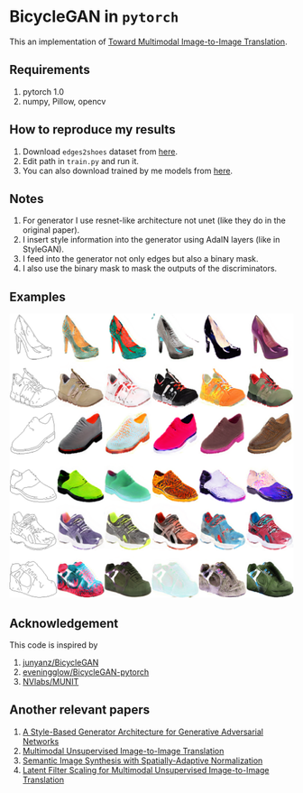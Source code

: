 # BicycleGAN in `pytorch`
This an implementation of [Toward Multimodal Image-to-Image Translation](https://arxiv.org/abs/1711.11586).

## Requirements
1. pytorch 1.0
2. numpy, Pillow, opencv

## How to reproduce my results

1. Download `edges2shoes` dataset from [here](https://github.com/junyanz/pytorch-CycleGAN-and-pix2pix/blob/master/docs/datasets.md#pix2pix-datasets).
2. Edit path in `train.py` and run it.
3. You can also download trained by me models from [here](https://drive.google.com/drive/folders/1LE1VGs4ir5bClgtby94G5_IYoDzLL5Qp?usp=sharing).

## Notes

1. For generator I use resnet-like architecture not unet (like they do in the original paper).
2. I insert style information into the generator using AdaIN layers (like in StyleGAN).
3. I feed into the generator not only edges but also a binary mask.
4. I also use the binary mask to mask the outputs of the discriminators.

## Examples
![examples](inference/samples_run01.png)

## Acknowledgement

This code is inspired by

1. [junyanz/BicycleGAN](https://github.com/junyanz/BicycleGAN)
2. [eveningglow/BicycleGAN-pytorch](https://github.com/eveningglow/BicycleGAN-pytorch)
3. [NVlabs/MUNIT](https://github.com/NVlabs/MUNIT)

## Another relevant papers

1. [A Style-Based Generator Architecture for Generative Adversarial Networks](https://arxiv.org/abs/1812.04948)
2. [Multimodal Unsupervised Image-to-Image Translation](https://arxiv.org/abs/1804.04732)
3. [Semantic Image Synthesis with Spatially-Adaptive Normalization](https://arxiv.org/abs/1903.07291)
4. [Latent Filter Scaling for Multimodal Unsupervised Image-to-Image Translation](https://arxiv.org/abs/1812.09877)
